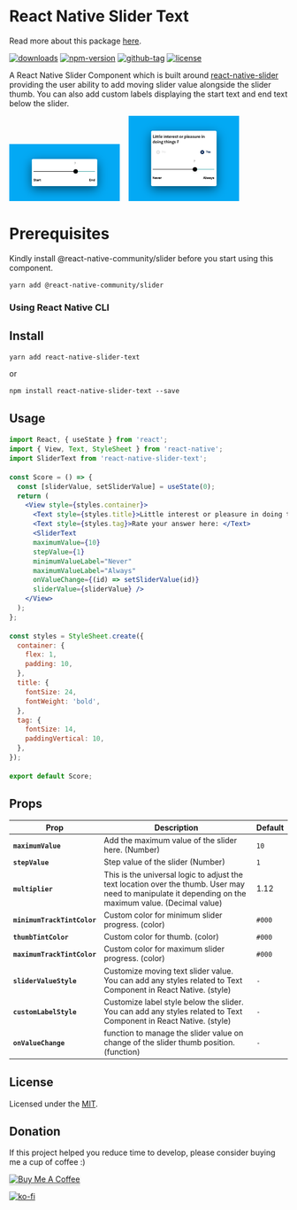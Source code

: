 # React Native Slider Text

Read more about this package [here](https://medium.com/@sudhirKr/react-native-slider-text-7f5054f733dd).

[![downloads](https://img.shields.io/npm/dt/react-native-slider-text.svg)](http://npm-stats.com/~packages/react-native-slider-text)
[![npm-version](https://img.shields.io/npm/v/react-native-slider-text.svg)](https://www.npmjs.com/package/react-native-slider-text)
[![github-tag](https://img.shields.io/github/tag/vikrantnegi/react-native-slider-text.svg?maxAge=1800)](https://github.com/vikrantnegi/react-native-slider-text/)
[![license](https://img.shields.io/github/license/vikrantnegi/react-native-slider-text.svg?maxAge=1800)](https://yarnpkg.com/en/package/react-native-slider-text)

A React Native Slider Component which is built around [react-native-slider](https://github.com/react-native-community/react-native-slider) providing the user ability to add moving slider value alongside the slider thumb. You can also add custom labels displaying the start text and end text below the slider.

<img src="./assets/custom.png" width="200"> &nbsp;&nbsp;
<img src="./assets/use.png" width="200"> &nbsp;&nbsp;

# Prerequisites

Kindly install @react-native-community/slider before you start using this component.

```
yarn add @react-native-community/slider
```

### Using React Native CLI

## Install

```
yarn add react-native-slider-text
```

or

```
npm install react-native-slider-text --save
```

## Usage

```jsx
import React, { useState } from 'react';
import { View, Text, StyleSheet } from 'react-native';
import SliderText from 'react-native-slider-text';

const Score = () => {
  const [sliderValue, setSliderValue] = useState(0);
  return (
    <View style={styles.container}>
      <Text style={styles.title}>Little interest or pleasure in doing things?</Text>
      <Text style={styles.tag}>Rate your answer here: </Text>
      <SliderText
      maximumValue={10}
      stepValue={1}
      minimumValueLabel="Never"
      maximumValueLabel="Always"
      onValueChange={(id) => setSliderValue(id)}
      sliderValue={sliderValue} />
    </View>
  );
};

const styles = StyleSheet.create({
  container: {
    flex: 1,
    padding: 10,
  },
  title: {
    fontSize: 24,
    fontWeight: 'bold',
  },
  tag: {
    fontSize: 14,
    paddingVertical: 10,
  },
});

export default Score;
```

## Props

| Prop                        | Description                                                                                                                                            | Default |
| --------------------------- | ------------------------------------------------------------------------------------------------------------------------------------------------------ | ------- |
| **`maximumValue`**          | Add the maximum value of the slider here. (Number)                                                                                                     | `10`    |
| **`stepValue`**             | Step value of the slider (Number)                                                                                                                      | `1`     |
| **`multiplier`**            | This is the universal logic to adjust the text location over the thumb. User may need to manipulate it depending on the maximum value. (Decimal value) | 1.12    |
| **`minimumTrackTintColor`** | Custom color for minimum slider progress. (color)                                                                                                      | `#000`  |
| **`thumbTintColor`**        | Custom color for thumb. (color)                                                                                                                        | `#000`  |
| **`maximumTrackTintColor`** | Custom color for maximum slider progress. (color)                                                                                                      | `#000`  |
| **`sliderValueStyle`**      | Customize moving text slider value. You can add any styles related to Text Component in React Native. (style)                                          | `-`     |
| **`customLabelStyle`**      | Customize label style below the slider. You can add any styles related to Text Component in React Native. (style)                                      | `-`     |
| **`onValueChange`**         | function to manage the slider value on change of the slider thumb position. (function)                                                                 | `-`     |

## License

Licensed under the [MIT](https://github.com/vikrantnegi/react-native-slider-text/blob/master/LICENSE).

## Donation

If this project helped you reduce time to develop, please consider buying me a cup of coffee :)

<a href="https://www.buymeacoffee.com/vikrantnegi" target="_blank"><img src="https://www.buymeacoffee.com/assets/img/custom_images/orange_img.png" alt="Buy Me A Coffee" style="height: 41px !important;width: 174px !important;box-shadow: 0px 3px 2px 0px rgba(190, 190, 190, 0.5) !important;-webkit-box-shadow: 0px 3px 2px 0px rgba(190, 190, 190, 0.5) !important;" ></a>

[![ko-fi](https://www.ko-fi.com/img/githubbutton_sm.svg)](https://ko-fi.com/E1E6Z0JL)
